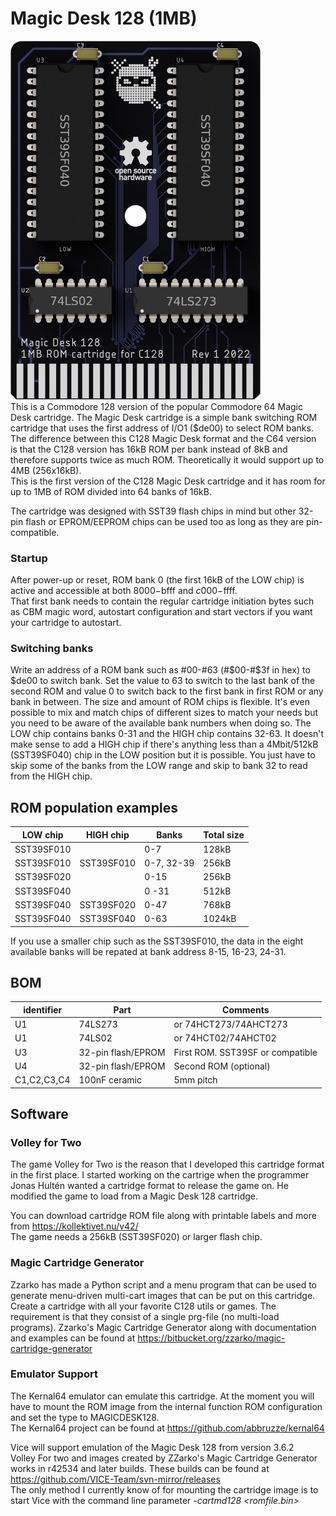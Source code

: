 # Magic Desk 128 (1MB)

<img src="rev1\images\render-top-names.png" alt="Render top" width="400"/><br/>
This is a Commodore 128 version of the popular Commodore 64 Magic Desk cartridge.
The Magic Desk cartridge is a simple bank switching ROM cartridge that uses the first address of I/O1 ($de00) to select ROM banks. The difference between this C128 Magic Desk format and the C64 version is that the C128 version has 16kB ROM per bank instead of 8kB and therefore supports twice as much ROM. Theoretically it would support up to 4MB (256x16kB).  
This is the first version of the C128 Magic Desk cartridge and it has room for up to 1MB of ROM divided into 64 banks of 16kB.

The cartridge was designed with SST39 flash chips in mind but other 32-pin flash or EPROM/EEPROM chips can be used too as long as they are pin-compatible.

### Startup
After power-up or reset, ROM bank 0 (the first 16kB of the LOW chip) is active and accessible at both $8000-$bfff and $c000-$ffff.  
That first bank needs to contain the regular cartridge initiation bytes such as CBM magic word, autostart configuration and start vectors if you want your cartridge to autostart.

### Switching banks
Write an address of a ROM bank such as #00-#63 (#$00-#$3f in hex) to $de00 to switch bank. Set the value to 63 to switch to the last bank of the second ROM and value 0 to switch back to the first bank in first ROM or any bank in between.
The size and amount of ROM chips is flexible. It's even possible to mix and match chips of different sizes to match your needs but you need to be aware of the available bank numbers when doing so.
The LOW chip contains banks 0-31 and the HIGH chip contains 32-63. 
It doesn't make sense to add a HIGH chip if there's anything less than a 4Mbit/512kB (SST39SF040) chip in the LOW position but it is possible. You just have to skip some of the banks from the LOW range and skip to bank 32 to read from the HIGH chip.

## ROM population examples
|LOW chip   |HIGH chip	|Banks      |Total size |
|----------	|----------	|-----	    |----------	|
|SST39SF010	|           |0-7        |128kB      |
|SST39SF010	|SST39SF010	|0-7, 32-39 |256kB		|
|SST39SF020	|           |0-15		|256kB	  	|
|SST39SF040	|           |0 -31      |512kB      |
|SST39SF040	|SST39SF020	|0-47		|768kB		|
|SST39SF040	|SST39SF040	|0-63		|1024kB	  	|

If you use a smaller chip such as the SST39SF010, the data in the eight available banks will be repated at bank address 8-15, 16-23, 24-31.

## BOM
|identifier |Part                 |Comments                         |
|----------	|----------	          |-----							|
|U1         |74LS273              |or 74HCT273/74AHCT273            |
|U1         |74LS02               |or 74HCT02/74AHCT02              |
|U3         |32-pin flash/EPROM   |First ROM. SST39SF or compatible |
|U4         |32-pin flash/EPROM   |Second ROM (optional)            |
|C1,C2,C3,C4|100nF ceramic        |5mm pitch                        |

## Software
### Volley for Two
The game Volley for Two is the reason that I developed this cartridge format in the first place. I started working on the cartrige when the programmer Jonas Hultén wanted a cartridge format to release the game on. He modified the game to load from a Magic Desk 128 cartridge.

You can download cartridge ROM file along with printable labels and more from https://kollektivet.nu/v42/  
The game needs a 256kB (SST39SF020) or larger flash chip.

### Magic Cartridge Generator
Zzarko has made a Python script and a menu program that can be used to generate menu-driven multi-cart images that can be put on this cartridge.  
Create a cartridge with all your favorite C128 utils or games. The requirement is that they consist of a single prg-file (no multi-load programs). 
Zzarko's Magic Cartridge Generator along with documentation and examples can be found at https://bitbucket.org/zzarko/magic-cartridge-generator

### Emulator Support
The Kernal64 emulator can emulate this cartridge.
At the moment you will have to mount the ROM image from the internal function ROM configuration and set the type to MAGICDESK128.  
The Kernal64 project can be found at https://github.com/abbruzze/kernal64

Vice will support emulation of the Magic Desk 128 from version 3.6.2  
Volley For two and images created by ZZarko's Magic Cartridge Generator works in r42534 and later builds. These builds can be found at https://github.com/VICE-Team/svn-mirror/releases  
The only method I currently know of for mounting the cartridge image is to start Vice with the command line parameter *-cartmd128 <romfile.bin>*  
